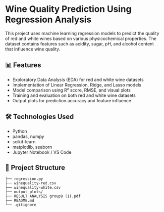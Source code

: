 # Wine Quality Prediction Using Regression Analysis

This project uses machine learning regression models to predict the quality of red and white wines based on various physicochemical properties. The dataset contains features such as acidity, sugar, pH, and alcohol content that influence wine quality.

## 📊 Features
- Exploratory Data Analysis (EDA) for red and white wine datasets
- Implementation of Linear Regression, Ridge, and Lasso models
- Model comparison using R² score, RMSE, and visual plots
- Training and evaluation on both red and white wine datasets
- Output plots for prediction accuracy and feature influence

## 🛠️ Technologies Used
- Python
- pandas, numpy
- scikit-learn
- matplotlib, seaborn
- Jupyter Notebook / VS Code

## 📁 Project Structure
```
├── regression.py
├── winequality-red.csv
├── winequality-white.csv
├── output_plots/
├── RESULT ANALYSIS group9 (1).pdf
├── README.md
└── .gitignore
```
